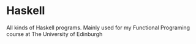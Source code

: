 Haskell
=======

All kinds of Haskell programs. Mainly used for my Functional Programing course at The University of Edinburgh
